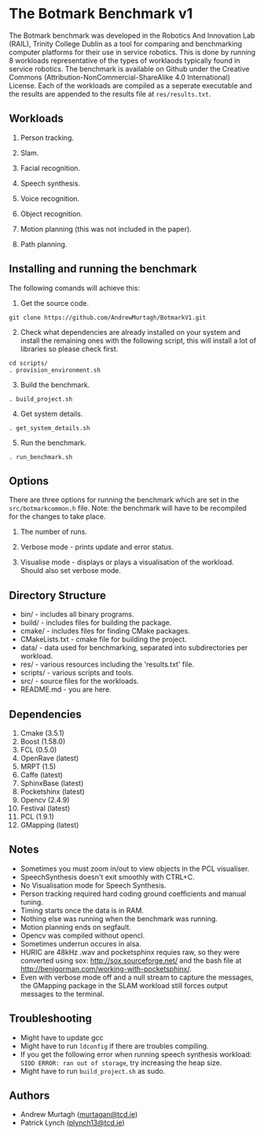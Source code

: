 # The Botmark Benchmark v1
The Botmark benchmark was developed in the Robotics And Innovation Lab (RAIL), Trinity College Dublin as a tool for comparing and benchmarking computer platforms for their use in service robotics. This is done by running 8 workloads representative of the types of worklaods typically found in service robotics. The benchmark is available on Github under the Creative Commons (Attribution-NonCommercial-ShareAlike 4.0 International) License. Each of the workloads are compiled as a seperate executable and the results are appended to the results file at `res/results.txt`.


## Workloads
1. Person tracking.

2. Slam.

3. Facial recognition.

4. Speech synthesis.

5. Voice recognition.

6. Object recognition.

7. Motion planning (this was not included in the paper).

8. Path planning.





## Installing and running the benchmark
The following comands will achieve this:

1. Get the source code.

`git clone https://github.com/AndrewMurtagh/BotmarkV1.git`

2. Check what dependencies are already installed on your system and install the remaining ones with the following script, this will install a lot of libraries so please check first.

```
cd scripts/
. provision_environment.sh
```

3. Build the benchmark.

`. build_project.sh`

4. Get system details.

`. get_system_details.sh`

5. Run the benchmark.

`. run_benchmark.sh`




## Options
There are three options for running the benchmark which are set in the `src/botmarkcommon.h` file. Note: the benchmark will have to be recompiled for the changes to take place.

1. The number of runs.

2. Verbose mode - prints update and error status.

3. Visualise mode - displays or plays a visualisation of the workload. Should also set verbose mode.




## Directory Structure
* bin/ - includes all binary programs.
* build/ - includes files for building the package.
* cmake/ - includes files for finding CMake packages.
* CMakeLists.txt - cmake file for building the project.
* data/ - data used for benchmarking, separated into subdirectories per workload.
* res/ - various resources including the 'results.txt' file.
* scripts/ - various scripts and tools.
* src/ - source files for the workloads.
* README.md - you are here.



## Dependencies
1. Cmake (3.5.1)
2. Boost (1.58.0)
3. FCL (0.5.0)
4. OpenRave (latest)
6. MRPT (1.5)
7. Caffe (latest)
8. SphinxBase (latest)
9. Pocketshinx (latest)
10. Opencv (2.4.9)
11. Festival (latest)
12. PCL (1.9.1)
13. GMapping (latest)



## Notes
* Sometimes you must zoom in/out to view objects in the PCL visualiser.
* SpeechSynthesis doesn't exit smoothly with CTRL+C.
* No Visualisation mode for Speech Synthesis.
* Person tracking required hard coding ground coefficients and manual tuning.
* Timing starts once the data is in RAM.
* Nothing else was running when the benchmark was running.
* Motion planning ends on segfault.
* Opencv was compiled without opencl.
* Sometimes underrun occures in alsa.
* HURIC are 48kHz .wav and pocketsphinx requies raw, so they were converted using sox: http://sox.sourceforge.net/ and the bash file at http://benjgorman.com/working-with-pocketsphinx/.
* Even with verbose mode off and a null stream to capture the messages, the GMapping package in the SLAM workload still forces output messages to the terminal.



## Troubleshooting
* Might have to update gcc
* Might have to run `ldconfig` if there are troubles compiling.
* If you get the following error when running speech synthesis workload: `SIOD ERROR: ran out of storage`, try increasing the heap size.
* Might have to run `build_project.sh` as sudo.



## Authors
* Andrew Murtagh (murtagan@tcd.ie)
* Patrick Lynch (plynch13@tcd.ie)

